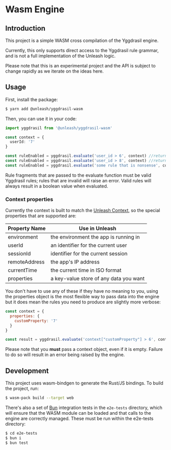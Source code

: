 # Wasm Engine

## Introduction

This project is a simple WASM cross compilation of the Yggdrasil engine.

Currently, this only supports direct access to the Yggdrasil rule grammar, and is not a full implementation of the Unleash logic.

Please note that this is an experimental project and the API is subject to change rapidly as we iterate on the ideas here.

## Usage

First, install the package:

```sh
$ yarn add @unleash/yggdrasil-wasm
```

Then, you can use it in your code:

```ts
import yggdrasil from '@unleash/yggdrasil-wasm'

const context = {
  userId: '7'
}

const ruleEnabled = yggdrasil.evaluate('user_id > 6', context) //returns true
const ruleEnabled = yggdrasil.evaluate('user_id > 8', context) //returns false
const ruleEnabled = yggdrasil.evaluate('some rule that is nonsense', context) //raises an error
```

Rule fragments that are passed to the evaluate function must be valid Yggdrasil rules; rules that are invalid will raise an error. Valid rules will always result in a boolean value when evaluated.

### Context properties

Currently the context is built to match the [Unleash Context](https://docs.getunleash.io/reference/unleash-context),
so the special properties that are supported are:

| Property Name | Use in Unleash                         |
| ------------- | -------------------------------------- |
| environment   | the environment the app is running in  |
| userId        | an identifier for the current user     |
| sessionId     | identifier for the current session     |
| remoteAddress | the app's IP address                   |
| currentTime   | the current time in ISO format         |
| properties    | a key-value store of any data you want |

You don't have to use any of these if they have no meaning to you, using the properties object is the most flexible way to pass data into the engine but it does mean the rules you need to produce are slightly more verbose:

```js
const context = {
  properties: {
    customProperty: '7'
  }
}

const result = yggdrasil.evaluate('context["customProperty"] > 6', context) // matches the "customProperty" field on the context and returns true
```

Please note that you **must** pass a context object, even if it is empty. Failure to do so will result in an error being raised by the engine.

## Development

This project uses wasm-bindgen to generate the Rust/JS bindings. To build the
project, run:

```sh
$ wasm-pack build --target web
```

There's also a set of [Bun](https://bun.sh/) integration tests in the `e2e-tests` directory, which will ensure that the WASM module can be loaded and that calls to the engine are correctly managed. These must be run within the e2e-tests directory:

```sh
$ cd e2e-tests
$ bun i
$ bun test
```

